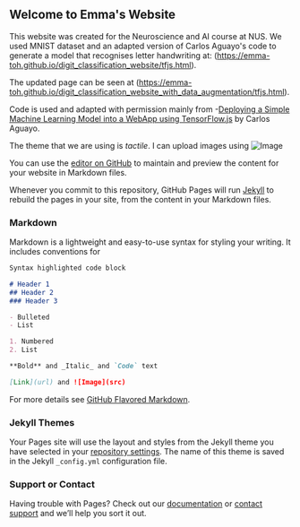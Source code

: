 ## Welcome to Emma's Website

This website was created for the Neuroscience and AI course at NUS. We used MNIST dataset and an adapted version of Carlos Aguayo's code to generate a model that recognises letter handwriting at: (https://emma-toh.github.io/digit_classification_website/tfjs.html).

The updated page can be seen at (https://emma-toh.github.io/digit_classification_website_with_data_augmentation/tfjs.html).

Code is used and adapted with permission mainly from
-[Deploying a Simple Machine Learning Model into a WebApp using TensorFlow.js](https://towardsdatascience.com/deploying-a-simple-machine-learning-model-into-a-webapp-using-tensorflow-js-3609c297fb04) by Carlos Aguayo.

The theme that we are using is _tactile_. I can upload images using ![Image](src="https://source.unsplash.com/user/erondu/1600x900") 



You can use the [editor on GitHub](https://github.com/emma-toh/emma-toh.github.io/edit/main/README.md) to maintain and preview the content for your website in Markdown files.

Whenever you commit to this repository, GitHub Pages will run [Jekyll](https://jekyllrb.com/) to rebuild the pages in your site, from the content in your Markdown files.

### Markdown

Markdown is a lightweight and easy-to-use syntax for styling your writing. It includes conventions for

```markdown
Syntax highlighted code block

# Header 1
## Header 2
### Header 3

- Bulleted
- List

1. Numbered
2. List

**Bold** and _Italic_ and `Code` text

[Link](url) and ![Image](src)
```

For more details see [GitHub Flavored Markdown](https://guides.github.com/features/mastering-markdown/).

### Jekyll Themes

Your Pages site will use the layout and styles from the Jekyll theme you have selected in your [repository settings](https://github.com/emma-toh/emma-toh.github.io/settings/pages). The name of this theme is saved in the Jekyll `_config.yml` configuration file.

### Support or Contact

Having trouble with Pages? Check out our [documentation](https://docs.github.com/categories/github-pages-basics/) or [contact support](https://support.github.com/contact) and we’ll help you sort it out.
